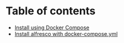 # Table of contents

* [Install using Docker Compose](README.md)
* [Install alfresco with docker-compose.yml](install-alfresco-with-docker-compose.yml.md)
